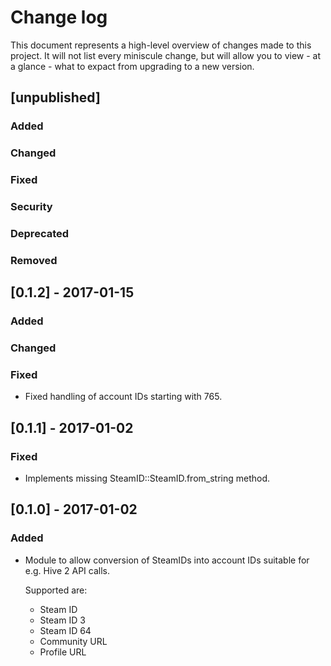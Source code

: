 # Change log

This document represents a high-level overview of changes made to this project.
It will not list every miniscule change, but will allow you to view - at a
glance - what to expact from upgrading to a new version.

## [unpublished]

### Added

### Changed

### Fixed

### Security

### Deprecated

### Removed


## [0.1.2] - 2017-01-15

### Added

### Changed

### Fixed

- Fixed handling of account IDs starting with 765.


## [0.1.1] - 2017-01-02

### Fixed

- Implements missing SteamID::SteamID.from_string method.


## [0.1.0] - 2017-01-02

### Added

- Module to allow conversion of SteamIDs into account IDs suitable for e.g.
  Hive 2 API calls.

  Supported are:
  - Steam ID
  - Steam ID 3
  - Steam ID 64
  - Community URL
  - Profile URL
